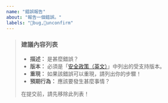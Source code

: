 ```yaml
---
name: "錯誤報告"
about: "報告一個錯誤。"
labels: "🐛bug,🔵unconfirm"
---
```

> ### 建議內容列表
>
> - **描述：** 是甚麼錯誤？
> - **版本：** 必須是「[安全政策（英文）](https://github.com/hugoalh-studio/command-line-parser-nodejs/security/policy)」中列出的受支持版本。
> - **重現：** 如果該錯誤可以重現，請列出你的步驟！
> - **預期行為：** 應該要發生甚麼事情？
>
> 在提交前，請先移除此列表！
